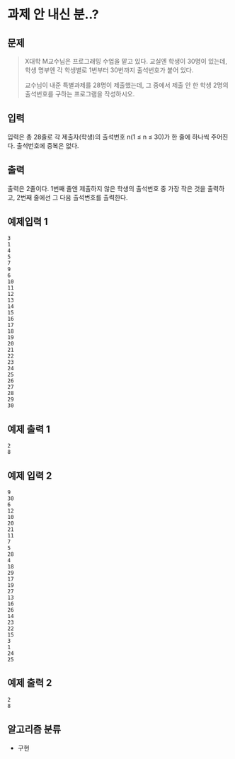 # 과제 안 내신 분..?
## 문제
> X대학 M교수님은 프로그래밍 수업을 맡고 있다. 교실엔 학생이 30명이 있는데, 학생 명부엔 각 학생별로 1번부터 30번까지 출석번호가 붙어 있다.
>
> 교수님이 내준 특별과제를 28명이 제출했는데, 그 중에서 제출 안 한 학생 2명의 출석번호를 구하는 프로그램을 작성하시오.
## 입력
입력은 총 28줄로 각 제출자(학생)의 출석번호 n(1 ≤ n ≤ 30)가 한 줄에 하나씩 주어진다. 출석번호에 중복은 없다.
## 출력
출력은 2줄이다. 1번째 줄엔 제출하지 않은 학생의 출석번호 중 가장 작은 것을 출력하고, 2번째 줄에선 그 다음 출석번호를 출력한다.

## 예제입력 1
```
3
1
4
5
7
9
6
10
11
12
13
14
15
16
17
18
19
20
21
22
23
24
25
26
27
28
29
30
```
## 예제 출력 1
```
2
8
```
## 예제 입력 2
```
9
30
6
12
10
20
21
11
7
5
28
4
18
29
17
19
27
13
16
26
14
23
22
15
3
1
24
25
```
## 예제 출력 2
```
2
8
```
## 알고리즘 분류
* 구현